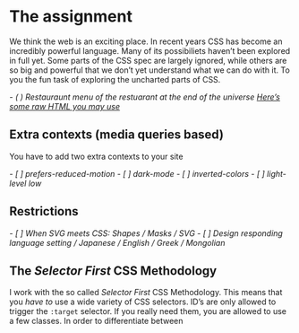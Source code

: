 # The assignment

We think the web is an exciting place. In recent years CSS has become an incredibly powerful language. Many of its possibiliets haven’t been explored in full yet. Some parts of the CSS spec are largely ignored, while others are so big and powerful that we don’t yet understand what we can do with it. To you the fun task of exploring the uncharted parts of CSS.

_- ( ) Restauraunt menu of the restuarant at the end of the universe [Here’s some raw HTML you may use](../assignments/menu.html)_

## Extra contexts (media queries based)

You have to add two extra contexts to your site

_- [ ] prefers-reduced-motion_
_- [ ] dark-mode_
_- [ ] inverted-colors_
_- [ ] light-level low_

## Restrictions

_- [ ] When SVG meets CSS: Shapes / Masks / SVG_
_- [ ] Design responding language setting / Japanese / English / Greek / Mongolian_

## The *Selector First* CSS Methodology

I work with the so called *Selector First* CSS Methodology. This means that you _have to_ use a wide variety of CSS selectors. ID’s are only allowed to trigger the `:target` selector. If you really need them, you are allowed to use a few classes. In order to differentiate between 
